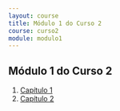 ```yaml
---
layout: course
title: Módulo 1 do Curso 2
course: curso2
module: modulo1
---
```

## Módulo 1 do Curso 2
1. [Capítulo 1](capitulo1/)
1. [Capítulo 2](capitulo2/)

